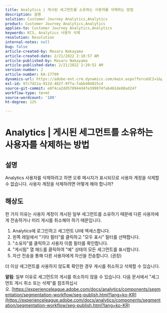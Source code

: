 ```yaml
---
title: Analytics | 게시된 세그먼트를 소유하는 사용자를 삭제하는 방법
description: 설명
solution: Customer Journey Analytics,Analytics
product: Customer Journey Analytics,Analytics
applies-to: Customer Journey Analytics,Analytics
keywords: KCS, Analytics 사용자 삭제
resolution: Resolution
internal-notes: null
bug: false
article-created-by: Masaru Nakayama
article-created-date: 2/21/2022 2:18:57 AM
article-published-by: Masaru Nakayama
article-published-date: 2/21/2022 2:20:52 AM
version-number: 2
article-number: KA-17799
dynamics-url: https://adobe-ent.crm.dynamics.com/main.aspx?forceUCI=1&pagetype=entityrecord&etn=knowledgearticle&id=d767189f-bc92-ec11-b400-000d3a58b8a1
exl-id: 97c7d21a-912d-482f-9ffa-fabb404825c4
source-git-commit: e8f4ca2dd578944d4fe399074fab461de88ad247
workflow-type: tm+mt
source-wordcount: '189'
ht-degree: 12%

---
```


# Analytics | 게시된 세그먼트를 소유하는 사용자를 삭제하는 방법

## 설명

Analytics 사용자를 삭제하려고 하면 오류 메시지가 표시되므로 사용자 계정을 삭제할 수 없습니다. 사용자 계정을 삭제하려면 어떻게 해야 합니까?

## 해상도




한 가지 이유는 사용자 계정이 게시된 일부 세그먼트를 소유하기 때문에 다른 사용자에게 전송하거나 미리 게시를 취소해야 하기 때문입니다.

1. Analytics에 로그인하고 세그먼트 UI에 액세스합니다.
2. 왼쪽 레일에서 &quot;기타 필터&quot;를 클릭하고 &quot;모두 표시&quot; 필터를 선택합니다.
3. &quot;소유자&quot;를 클릭하고 사용자 이름 필터를 확인합니다.
4. &quot;게시됨&quot; 열 헤드를 클릭하여 &quot;예&quot; 상태의 모든 세그먼트를 표시합니다.
5. 자산 전송을 통해 다른 사용자에게 자산을 전송합니다. (권장)


더 이상 세그먼트를 사용하지 않도록 확인한 경우 게시를 취소하고 삭제할 수 있습니다.



<b>알림</b>: 일부 이유로 세그먼트의 게시를 취소하지 않을 수 있습니다. 다음 문서에서 &quot;세그먼트 게시 취소 또는 삭제&quot;를 참조하십시오. [https://experienceleague.adobe.com/docs/analytics/components/segmentation/segmentation-workflow/seg-publish.html?lang=ko-KR](https://experienceleague.adobe.com/docs/analytics/components/segmentation/segmentation-workflow/seg-publish.html?lang=ko-KR)
